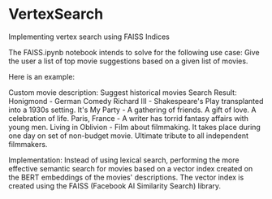 # VertexSearch
Implementing vertex search using FAISS Indices

The FAISS.ipynb notebook intends to solve for the following use case:
Give the user a list of top movie suggestions based on a given list of movies. 

Here is an example:

Custom movie description: Suggest historical movies
Search Result:
Honigmond  -  German Comedy
Richard III  -  Shakespeare's Play transplanted into a 1930s setting.
It's My Party  -  A gathering of friends. A gift of love. A celebration of life.
Paris, France  -  A writer has torrid fantasy affairs with young men.
Living in Oblivion  -  Film about filmmaking. It takes place during one day on set of non-budget movie. Ultimate tribute to all independent filmmakers.

Implementation:
Instead of using lexical search, performing the more effective semantic search for movies based on a vector index created on the BERT embeddings of the movies' descriptions. The vector index is created using the FAISS (Facebook AI Similarity Search) library. 

